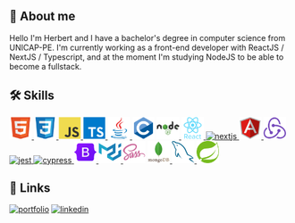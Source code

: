 
## 🚀 About me
Hello I'm Herbert and I have a bachelor's degree in computer science from UNICAP-PE. I'm currently working as a front-end developer with ReactJS / NextJS / Typescript, and at the moment I'm studying NodeJS to be able to become a fullstack.

## 🛠 Skills
<a href="https://developer.mozilla.org/pt-BR/docs/Web/HTML" rel="nofollow"> <img src="https://github.com/devicons/devicon/blob/master/icons/html5/html5-original.svg" alt="html" width="40" height="40" style="max-width: 100%;"> </a> 
<a href="https://developer.mozilla.org/pt-BR/docs/Web/CSS" rel="nofollow"> <img src="https://github.com/devicons/devicon/blob/master/icons/css3/css3-original.svg" alt="css" width="40" height="40" style="max-width: 100%;"> </a> 
<a href="https://developer.mozilla.org/en-US/docs/Web/JavaScript" rel="nofollow"> <img src="https://raw.githubusercontent.com/devicons/devicon/master/icons/javascript/javascript-original.svg" alt="javascript" width="40" height="40" style="max-width: 100%;"> </a> 
<a href="https://www.typescriptlang.org/" rel="nofollow"> <img src="https://raw.githubusercontent.com/devicons/devicon/master/icons/typescript/typescript-original.svg" alt="typescript" width="40" height="40" style="max-width: 100%;"> </a>
<a href="https://www.java.com/" rel="nofollow"> <img src="https://github.com/devicons/devicon/blob/master/icons/java/java-original.svg" alt="java" width="40" height="40" style="max-width: 100%;"> </a> 
<img src="https://github.com/devicons/devicon/blob/master/icons/c/c-original.svg" alt="c" width="40" height="40" style="max-width: 100%;">
<a href="https://nodejs.org" rel="nofollow"> <img src="https://raw.githubusercontent.com/devicons/devicon/master/icons/nodejs/nodejs-original-wordmark.svg" alt="nodejs" width="40" height="40" style="max-width: 100%;"> </a> 
<a href="https://reactjs.org/" rel="nofollow"> <img src="https://raw.githubusercontent.com/devicons/devicon/master/icons/react/react-original-wordmark.svg" alt="react" width="40" height="40" style="max-width: 100%;"> </a> 
<a href="https://nextjs.org/" rel="nofollow"> <img src="https://cdn.worldvectorlogo.com/logos/nextjs-2.svg" alt="nextjs" width="40" height="40" data-canonical-src="https://cdn.worldvectorlogo.com/logos/nextjs-2.svg" style="max-width: 100%;"> </a> 
<a href="https://angular.io/" rel="nofollow"> <img src="https://raw.githubusercontent.com/devicons/devicon/master/icons/angularjs/angularjs-original.svg" alt="angularjs" width="40" height="40" style="max-width: 100%;"> </a> 
<a href="https://redux-toolkit.js.org/" rel="nofollow"> <img src="https://github.com/devicons/devicon/blob/master/icons/redux/redux-original.svg" alt="redux" width="40" height="40" style="max-width: 100%;"> </a> 
<a href="https://jestjs.io" rel="nofollow"> <img src="https://www.vectorlogo.zone/logos/jestjsio/jestjsio-icon.svg" alt="jest" width="40" height="40" data-canonical-src="https://www.vectorlogo.zone/logos/jestjsio/jestjsio-icon.svg" style="max-width: 100%;"> </a> 
<a href="https://www.cypress.io" rel="nofollow"> <img src="https://raw.githubusercontent.com/simple-icons/simple-icons/6e46ec1fc23b60c8fd0d2f2ff46db82e16dbd75f/icons/cypress.svg" alt="cypress" width="40" height="40" style="max-width: 100%;"> </a>
<a href="https://react-bootstrap.github.io" rel="nofollow"> <img src="https://github.com/devicons/devicon/blob/master/icons/bootstrap/bootstrap-original.svg" alt="bootstrap" width="40" height="40" style="max-width: 100%;"> </a> 
<a href="https://mui.com/" rel="nofollow"> <img src="https://raw.githubusercontent.com/devicons/devicon/master/icons/materialui/materialui-original.svg" alt="mui" width="40" height="40" style="max-width: 100%;"> </a> 
<img src="https://github.com/devicons/devicon/blob/master/icons/sass/sass-original.svg" alt="typescript" width="40" height="40" style="max-width: 100%;">
<a href="https://www.mongodb.com/" rel="nofollow"> <img src="https://raw.githubusercontent.com/devicons/devicon/master/icons/mongodb/mongodb-original-wordmark.svg" alt="mongodb" width="40" height="40" style="max-width: 100%;"> </a> 
<a href="https://www.mysql.com/" rel="nofollow"> <img src="https://raw.githubusercontent.com/devicons/devicon/master/icons/mysql/mysql-original.svg" alt="mysql" width="40" height="40" style="max-width: 100%;"> </a> 
<a href="https://spring.io/" rel="nofollow"> <img src="https://github.com/devicons/devicon/blob/master/icons/spring/spring-original.svg" alt="spring" width="40" height="40" style="max-width: 100%;"> </a> 

## 🔗 Links
[![portfolio](https://img.shields.io/badge/my_portfolio-000?style=for-the-badge&logo=ko-fi&logoColor=white)](https://herbertjacby.com)
[![linkedin](https://img.shields.io/badge/linkedin-0A66C2?style=for-the-badge&logo=linkedin&logoColor=white)](https://www.linkedin.com/in/herbertjacby)
